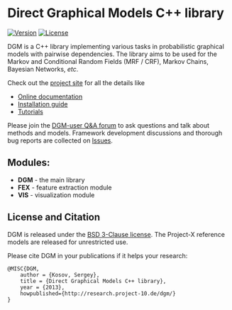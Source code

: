 # Direct Graphical Models C++ library

[![Version](https://img.shields.io/github/release/Project-10/DGM.svg)](https://github.com/Project-10/DGM/releases)
[![License](https://img.shields.io/badge/license-BSD-brightgreen.svg)](License.txt)

DGM is a C++ library implementing various tasks in probabilistic graphical models with pairwise 
dependencies. The library aims to be used for the Markov and Conditional Random Fields (MRF / CRF),
Markov Chains, Bayesian Networks, _etc_. 

Check out the [project site](http://research.project-10.de/dgm/) for all the details like

- [Online documentation](http://www.project-10.de/research/dgm/doc/)
- [Installation guide](http://research.project-10.de/dgm/doc/a00002.html)
- [Tutorials](http://research.project-10.de/dgm/doc/a00004.html)

Please join the [DGM-user Q&A forum](http://project-10.de/forum/viewforum.php?f=31) to ask questions and talk about methods and models.
Framework development discussions and thorough bug reports are collected on [Issues](https://github.com/Project-10/DGM/issues).

## Modules:

- __DGM__ - the main library
- __FEX__ - feature extraction module
- __VIS__ - visualization module

## License and Citation

DGM is released under the [BSD 3-Clause license](https://github.com/Project-10/DGM/blob/master/License.txt).
The Project-X reference models are released for unrestricted use.

Please cite DGM in your publications if it helps your research:

    @MISC{DGM,
    	author = {Kosov, Sergey},
    	title = {Direct Graphical Models C++ library},
    	year = {2013},
    	howpublished={http://research.project-10.de/dgm/}
    }
